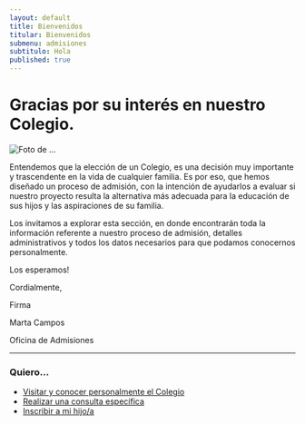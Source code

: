 ```yaml
---
layout: default
title: Bienvenidos
titular: Bienvenidos
submenu: admisiones
subtitulo: Hola
published: true
---
```


# Gracias por su interés en nuestro Colegio.
 
![Foto de ...](http://placeimg.com/720/300/arch)

  
Entendemos que la elección de un Colegio, es una decisión  muy importante y trascendente en la vida de cualquier familia. Es por eso, que hemos diseñado un proceso de admisión, con la intención de ayudarlos a evaluar si nuestro proyecto resulta la alternativa más adecuada para la educación de sus hijos y las aspiraciones de su familia. 

Los invitamos a explorar esta sección, en donde encontrarán toda la información referente a nuestro proceso de admisión, detalles administrativos  y todos los datos necesarios para que podamos conocernos personalmente. 

Los esperamos!

Cordialmente,

Firma

Marta Campos 

Oficina de Admisiones

--- 

### Quiero...
- [Visitar y conocer personalmente el Colegio](/admisiones/entrevista) 
- [Realizar una consulta específica](/admisiones/contacto)
- [Inscribir a mi hijo/a](/admisiones/proceso)